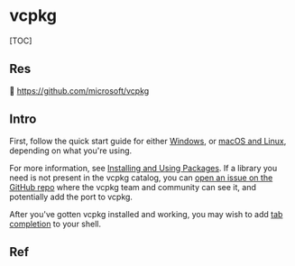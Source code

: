 # vcpkg

[TOC]



## Res
🚧 https://github.com/microsoft/vcpkg



## Intro
First, follow the quick start guide for either [Windows](https://github.com/microsoft/vcpkg?tab=readme-ov-file#quick-start-windows), or [macOS and Linux](https://github.com/microsoft/vcpkg?tab=readme-ov-file#quick-start-unix), depending on what you're using.

For more information, see [Installing and Using Packages](https://learn.microsoft.com/vcpkg/examples/installing-and-using-packages). If a library you need is not present in the vcpkg catalog, you can [open an issue on the GitHub repo](https://github.com/microsoft/vcpkg/issues/new/choose) where the vcpkg team and community can see it, and potentially add the port to vcpkg.

After you've gotten vcpkg installed and working, you may wish to add [tab completion](https://github.com/microsoft/vcpkg?tab=readme-ov-file#tab-completionauto-completion) to your shell.



## Ref

